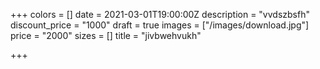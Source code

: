 +++
colors = []
date = 2021-03-01T19:00:00Z
description = "vvdszbsfh"
discount_price = "1000"
draft = true
images = ["/images/download.jpg"]
price = "2000"
sizes = []
title = "jivbwehvukh"

+++
